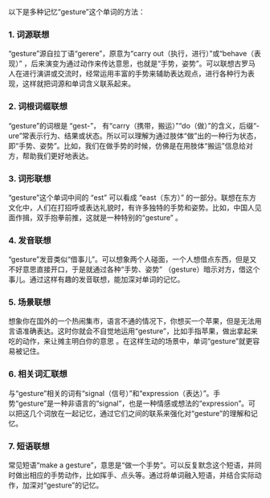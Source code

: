 以下是多种记忆“gesture”这个单词的方法：

### 1. 词源联想
“gesture”源自拉丁语“gerere”，原意为“carry out（执行，进行）”或“behave（表现）” ，后来演变为通过动作来传达意思，也就是“手势，姿势”。可以联想古罗马人在进行演讲或交流时，经常运用丰富的手势来辅助表达观点，进行各种行为表现，这样就把词源和单词含义联系起来。

### 2. 词根词缀联想
“gesture”的词根是 “gest-”， 有“carry（携带，搬运）”“do（做）”的含义，后缀“-ure”常表示行为、结果或状态。所以可以理解为通过肢体“做”出的一种行为状态，即“手势、姿势”。比如，我们在做手势的时候，仿佛是在用肢体“搬运”信息给对方，帮助我们更好地表达。

### 3. 词形联想
“gesture”这个单词中间的 “est” 可以看成 “east（东方）” 的一部分。联想在东方文化中，人们在打招呼或表达礼貌时，有许多独特的手势和姿势。比如，中国人见面作揖，双手抱拳前推，这就是一种特别的“gesture” 。

### 4. 发音联想
“gesture”发音类似“借事儿”。可以想象两个人碰面，一个人想借点东西，但是又不好意思直接开口，于是就通过各种“手势、姿势” （gesture）暗示对方，借这个事儿。通过这样有趣的发音联想，能加深对单词的记忆。

### 5. 场景联想
想象你在国外的一个热闹集市，语言不通的情况下，你想买一个苹果，但是无法用言语准确表达。这时你就会不自觉地运用“gesture”，比如手指苹果，做出拿起来吃的动作，来让摊主明白你的意思 。在这样生动的场景中，单词“gesture”就更容易被记住。

### 6. 相关词汇联想
与“gesture”相关的词有“signal（信号）”和“expression（表达）”。手势“gesture”是一种非语言的“signal”，也是一种情感或想法的“expression”。可以把这几个词放在一起记忆，通过它们之间的联系来强化对“gesture”的理解和记忆。

### 7. 短语联想
常见短语“make a gesture”，意思是“做一个手势”。可以反复默念这个短语，并同时做出相应的手势动作，比如挥手、点头等。通过将单词融入短语，并结合实际动作，加深对“gesture”的记忆。 